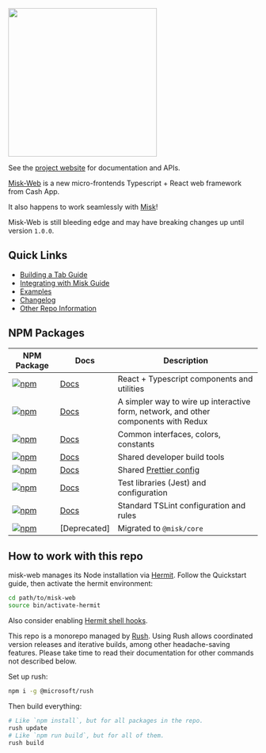 <img src="https://raw.githubusercontent.com/cashapp/misk/master/misk.png" width="300"/>

See the [project website][docs] for documentation and APIs.

[Misk-Web][repo] is a new micro-frontends Typescript + React web framework from Cash App.

It also happens to work seamlessly with [Misk](https://github.com/cashapp/misk)!

Misk-Web is still bleeding edge and may have breaking changes up until version `1.0.0`.

## Quick Links

- [Building a Tab Guide](https://cashapp.github.io/misk-web/docs/guides/building-a-tab)
- [Integrating with Misk Guide](https://cashapp.github.io/misk-web/docs/guides/integrating-with-misk)
- [Examples](https://cashapp.github.io/misk-web/examples/)
- [Changelog](https://cashapp.github.io/misk-web/docs/guides/changelog)
- [Other Repo Information](https://cashapp.github.io/misk-web/docs/guides)

## NPM Packages

| NPM Package                                                                                                                           | Docs                    | Description                                                                         |
| ------------------------------------------------------------------------------------------------------------------------------------- | ----------------------- | ----------------------------------------------------------------------------------- |
| [![npm](https://img.shields.io/npm/v/@misk/core.svg?label=@misk/core)](https://www.npmjs.com/package/@misk/core)                      | [Docs][coredocs]        | React + Typescript components and utilities                                         |
| [![npm](https://img.shields.io/npm/v/@misk/simpleredux.svg?label=@misk/simpleredux)](https://www.npmjs.com/package/@misk/simpleredux) | [Docs][simplereduxdocs] | A simpler way to wire up interactive form, network, and other components with Redux |
| [![npm](https://img.shields.io/npm/v/@misk/common.svg?label=@misk/common)](https://www.npmjs.com/package/@misk/common)                | [Docs][commondocs]      | Common interfaces, colors, constants                                                |
| [![npm](https://img.shields.io/npm/v/@misk/dev.svg?label=@misk/dev)](https://www.npmjs.com/package/@misk/dev)                         | [Docs][devdocs]         | Shared developer build tools                                                        |
| [![npm](https://img.shields.io/npm/v/@misk/prettier.svg?label=@misk/prettier)](https://www.npmjs.com/package/@misk/prettier)          | [Docs][prettierdocs]    | Shared [Prettier config](https://prettier.io/docs/en/configuration.html)            |
| [![npm](https://img.shields.io/npm/v/@misk/test.svg?label=@misk/test)](https://www.npmjs.com/package/@misk/test)                      | [Docs][testdocs]        | Test libraries (Jest) and configuration                                             |
| [![npm](https://img.shields.io/npm/v/@misk/tslint.svg?label=@misk/tslint)](https://www.npmjs.com/package/@misk/tslint)                | [Docs][tslintdocs]      | Standard TSLint configuration and rules                                             |
| [![npm](https://img.shields.io/npm/v/@misk/components.svg?label=@misk/components)](https://www.npmjs.com/package/@misk/components)    | [Deprecated]            | Migrated to `@misk/core`                                                            |

[repo]: https://github.com/cashapp/misk-web/
[docs]: https://cashapp.github.io/misk-web/
[coredocs]: https://cashapp.github.io/misk-web/docs/packages/core/
[simplereduxdocs]: https://cashapp.github.io/misk-web/docs/packages/simpleredux/
[commondocs]: https://cashapp.github.io/misk-web/docs/packages/common/
[devdocs]: https://cashapp.github.io/misk-web/docs/packages/dev/
[prettierdocs]: https://cashapp.github.io/misk-web/docs/packages/prettier/
[testdocs]: https://cashapp.github.io/misk-web/docs/packages/test/
[tslintdocs]: https://cashapp.github.io/misk-web/docs/packages/tslint/
[componentsdocs]: https://cashapp.github.io/misk-web/docs/packages/components/

## How to work with this repo

misk-web manages its Node installation via [Hermit](https://cashapp.github.io/hermit/). Follow the
Quickstart guide, then activate the hermit environment:

```bash
cd path/to/misk-web
source bin/activate-hermit
```

Also consider enabling [Hermit shell hooks](https://cashapp.github.io/hermit/usage/shell/).

This repo is a monorepo managed by [Rush](https://rushjs.io/). Using Rush allows coordinated version
releases and iterative builds, among other headache-saving features. Please take time to read their
documentation for other commands not described below.

Set up rush:

```bash
npm i -g @microsoft/rush
```

Then build everything:

```bash
# Like `npm install`, but for all packages in the repo.
rush update
# Like `npm run build`, but for all of them.
rush build
```
